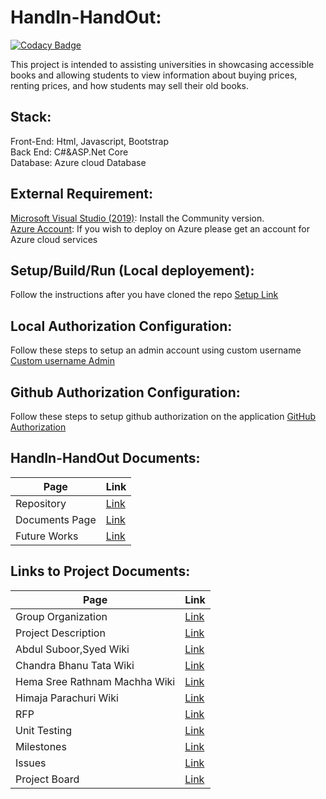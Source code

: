# HandIn-HandOut:

[![Codacy Badge](https://app.codacy.com/project/badge/Grade/8741185222434701afd1fee193e59659)](https://www.codacy.com/gh/AbdulSuboor-Syed/HandIn-HandOut/dashboard?utm_source=github.com&utm_medium=referral&utm_content=AbdulSuboor-Syed/HandIn-HandOut&utm_campaign=Badge_Grade)<br>

This project is intended to assisting universities in showcasing accessible books and allowing students to view information about buying prices, renting prices, and how students may sell their old books.

## Stack:

Front-End: Html, Javascript, Bootstrap<br>
Back End: C#&ASP.Net Core <br>
Database: Azure cloud Database<br>

## External Requirement:

[Microsoft Visual Studio (2019)](https://visualstudio.microsoft.com/downloads/): Install the Community version.<br>
[Azure Account](https://azure.microsoft.com/en-us/): If you wish to deploy on Azure please get an account for Azure cloud services <br>

## Setup/Build/Run (Local deployement):

Follow the instructions after you have cloned the repo [Setup Link](https://github.com/AbdulSuboor-Syed/HandIn-HandOut/blob/main/SETUP.md)

## Local Authorization Configuration:

Follow these steps to setup an admin account using custom username [Custom username Admin](https://github.com/AbdulSuboor-Syed/HandIn-HandOut/blob/main/Authorization-Configuration-locally.md)

## Github Authorization Configuration:

Follow these steps to setup github authorization on the application [GitHub Authorization](https://github.com/AbdulSuboor-Syed/HandIn-HandOut/blob/main/Authorization-Configuration-GitHub.md)

## HandIn-HandOut Documents:
|Page|Link|
|--- |--- |
|Repository|[Link](https://github.com/AbdulSuboor-Syed/HandIn-HandOut-Code-Documentation)|
|Documents Page|[Link](https://abdulsuboor-syed.github.io/HandIn-HandOut-Code-Documentation/)|
|Future Works|[Link](https://github.com/AbdulSuboor-Syed/HandIn-HandOut/blob/main/Future%20Works.md)|


## Links to Project Documents:

|Page|Link|
|--- |--- |
|Group Organization|[Link](https://github.com/AbdulSuboor-Syed/HandIn-HandOut/wiki/Group-Organization)|
|Project Description|[Link](https://github.com/AbdulSuboor-Syed/HandIn-HandOut/wiki)|
|Abdul Suboor,Syed Wiki|[Link](https://github.com/AbdulSuboor-Syed/HandIn-HandOut/wiki/Abdul-Suboor,-Syed)|
|Chandra Bhanu Tata Wiki|[Link](https://github.com/AbdulSuboor-Syed/HandIn-HandOut/wiki/Chandra-Bhanu-Tata)|
|Hema Sree Rathnam Machha Wiki|[Link](https://github.com/AbdulSuboor-Syed/HandIn-HandOut/wiki/Hema-Sree-Rathnam-Machha-Wiki)|
|Himaja Parachuri Wiki|[Link](https://github.com/AbdulSuboor-Syed/HandIn-HandOut/wiki/Himaja-Parachuri-Wiki)|
|RFP|[Link](https://github.com/HemaSreeRathnamMachha/691-01-F21-RFP-Group1/blob/main/HandIn-HandOut.md)|
|Unit Testing|[Link](https://github.com/HimajaParachuri/Unit-Testing)|
|Milestones|[Link](https://github.com/AbdulSuboor-Syed/HandIn-HandOut/milestones)|
|Issues|[Link](https://github.com/AbdulSuboor-Syed/HandIn-HandOut/issues)|
|Project Board|[Link](https://github.com/AbdulSuboor-Syed/HandIn-HandOut/projects/1)|


